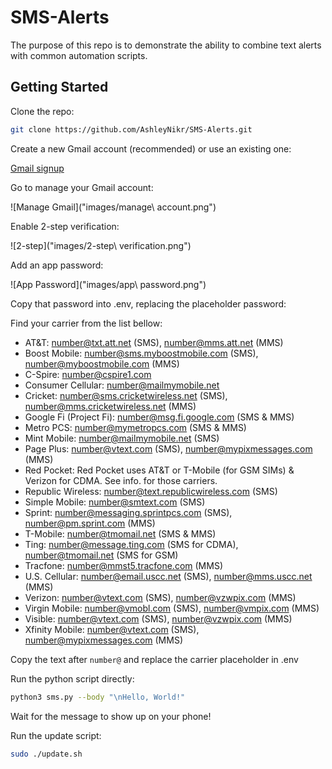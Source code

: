 # SMS-Alerts

The purpose of this repo is to demonstrate the ability to combine text alerts with common automation scripts.

## Getting Started

Clone the repo:

```bash
git clone https://github.com/AshleyNikr/SMS-Alerts.git
```

Create a new Gmail account (recommended) or use an existing one:

[Gmail signup](https://accounts.google.com/signup/v2/webcreateaccount?service=mail&continue=https%3A%2F%2Fmail.google.com%2Fmail%2Fu%2F0%2F&dsh=S571141601%3A1655573958454104&biz=false&flowName=GlifWebSignIn&flowEntry=SignUp)

Go to manage your Gmail account:

![Manage Gmail]("images/manage\ account.png")

Enable 2-step verification:

![2-step]("images/2-step\ verification.png")

Add an app password:

![App Password]("images/app\ password.png")

Copy that password into .env, replacing the placeholder password:

Find your carrier from the list bellow:

- AT&T: number@txt.att.net (SMS), number@mms.att.net (MMS)
- Boost Mobile: number@sms.myboostmobile.com (SMS), number@myboostmobile.com (MMS)
- C-Spire: number@cspire1.com
- Consumer Cellular: number@mailmymobile.net
- Cricket: number@sms.cricketwireless.net (SMS), number@mms.cricketwireless.net (MMS)
- Google Fi (Project Fi): number@msg.fi.google.com (SMS & MMS)
- Metro PCS: number@mymetropcs.com (SMS & MMS)
- Mint Mobile: number@mailmymobile.net (SMS)
- Page Plus: number@vtext.com (SMS), number@mypixmessages.com (MMS)
- Red Pocket: Red Pocket uses AT&T or T-Mobile (for GSM SIMs) & Verizon for CDMA. See info. for those carriers.
- Republic Wireless: number@text.republicwireless.com (SMS)
- Simple Mobile: number@smtext.com (SMS)
- Sprint: number@messaging.sprintpcs.com (SMS), number@pm.sprint.com (MMS)
- T-Mobile: number@tmomail.net (SMS & MMS)
- Ting: number@message.ting.com (SMS for CDMA), number@tmomail.net (SMS for GSM)
- Tracfone: number@mmst5.tracfone.com (MMS)
- U.S. Cellular: number@email.uscc.net (SMS), number@mms.uscc.net (MMS)
- Verizon: number@vtext.com (SMS), number@vzwpix.com (MMS)
- Virgin Mobile: number@vmobl.com (SMS), number@vmpix.com (MMS)
- Visible: number@vtext.com (SMS), number@vzwpix.com (MMS)
- Xfinity Mobile: number@vtext.com (SMS), number@mypixmessages.com (MMS)

Copy the text after `number@` and replace the carrier placeholder in .env

Run the python script directly:

```bash
python3 sms.py --body "\nHello, World!"
```

Wait for the message to show up on your phone!

Run the update script:

```bash
sudo ./update.sh
```
